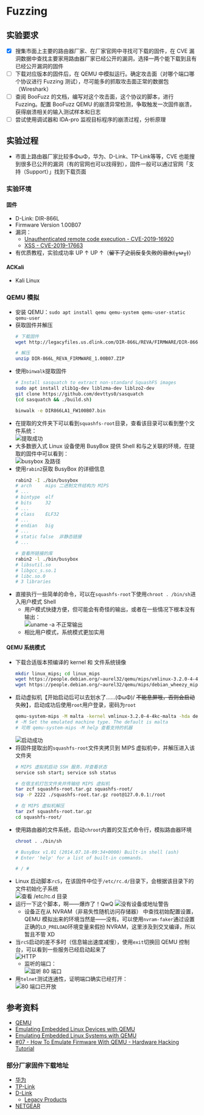 # Fuzzing

## 实验要求

- [x] 搜集市面上主要的路由器厂家、在厂家官网中寻找可下载的固件，在 CVE 漏洞数据中查找主要家用路由器厂家已经公开的漏洞，选择一两个能下载到且有已经公开漏洞的固件
- [ ] 下载对应版本的固件后，在 QEMU 中模拟运行。确定攻击面（对哪个端口哪个协议进行 Fuzzing 测试），尽可能多的抓取攻击面正常的数据包（Wireshark）
- [ ] 查阅 BooFuzz 的文档，编写对这个攻击面，这个协议的脚本，进行 Fuzzing。配置 BooFuzz QEMU 的崩溃异常检测，争取触发一次固件崩溃，获得崩溃相关的输入测试样本和日志
- [ ] 尝试使用调试器和 IDA-pro 监视目标程序的崩溃过程，分析原理

## 实验过程

- 市面上路由器厂家比较多ΦωΦ，华为、D-Link、TP-Link等等，CVE 也能搜到很多已公开的漏洞（有的官网也可以找得到），固件一般可以通过官网「支持（Support）」找到下载页面

### 实验环境

#### 固件

- D-Link: DIR-866L
- Firmware Version 1.00B07
- 漏洞：
  - [Unauthenticated remote code execution - CVE-2019-16920](http://cve.mitre.org/cgi-bin/cvename.cgi?name=CVE-2019-16920)
  - [XSS - CVE-2019-17663](http://cve.mitre.org/cgi-bin/cvename.cgi?name=CVE-2019-17663)
- 有优质教程，实验成功率 UP ↑ UP ↑（~~留下了之前反复失败的泪水(╥ω╥)~~）

#### ACKali

- Kali Linux

### QEMU 模拟

- 安装 QEMU：`sudo apt install qemu qemu-system qemu-user-static qemu-user`
- 获取固件并解压
  ```bash
  # 下载固件
  wget http://legacyfiles.us.dlink.com/DIR-866L/REVA/FIRMWARE/DIR-866L_REVA_FIRMWARE_1.00B07.ZIP

  # 解压
  unzip DIR-866L_REVA_FIRMWARE_1.00B07.ZIP
  ```
- 使用`binwalk`提取固件
  ```bash
  # Install sasquatch to extract non-standard SquashFS images
  sudo apt install zlib1g-dev liblzma-dev liblzo2-dev
  git clone https://github.com/devttys0/sasquatch
  (cd sasquatch && ./build.sh)

  binwalk -e DIR866LA1_FW100B07.bin
  ```
- 在提取的文件夹下可以看到`squashfs-root`目录，查看该目录可以看到整个文件系统：<br>
![提取成功](img/file-system.jpg)
- 大多数嵌入式 Linux 设备使用 BusyBox 提供 Shell 和与之关联的环境，在提取的固件中可以看到：<br>
![busybox 及路径](img/busybox.jpg)
- 使用`rabin2`获取 BusyBox 的详细信息
    ```bash
    rabin2 -I ./bin/busybox
    # arch     mips 二进制文件结构为 MIPS
    # ...
    # bintype  elf
    # bits     32
    # ...
    # class    ELF32
    # ...
    # endian   big
    # ...
    # static false  非静态链接
    # ...

    # 查看所链接的库
    rabin2 -l ./bin/busybox
    # libsutil.so
    # libgcc_s.so.1
    # libc.so.0
    # 3 libraries
    ```
- 直接执行一些简单的命令，可以在`squashfs-root`下使用`chroot . /bin/sh`进入用户模式 Shell
  - 用户模式快捷方便，但可能会有奇怪的输出，或者在一些情况下根本没有输出：<br>
![uname -a 不正常输出](img/weird.jpg)
  - 相比用户模式，系统模式更加实用

#### QEMU 系统模式

- 下载合适版本预编译的 kernel 和 文件系统镜像
  ```bash
  mkdir linux_mips; cd linux_mips
  wget https://people.debian.org/~aurel32/qemu/mips/vmlinux-3.2.0-4-4kc-malta
  wget https://people.debian.org/~aurel32/qemu/mips/debian_wheezy_mips_standard.qcow2
  ```
- 启动虚拟机【开始启动后可以去划水了……\(ΦωΦ)/ ~~不能息屏哦，否则会启动失败~~】，启动成功后使用`root`用户登录，密码为`root`
  ```bash
  qemu-system-mips -M malta -kernel vmlinux-3.2.0-4-4kc-malta -hda debian_wheezy_mips_standard.qcow2 -append "root=/dev/sda1" -nographic -no-reboot -net nic,model=e1000 -net user,hostfwd=tcp::2222-:22
  # -M Set the emulated machine type. The default is malta
  # 可用 qemu-system-mips -M help 查看支持的机器
  ```
  ![启动成功](img/boot-success.jpg)
- 将固件提取出的`squashfs-root`文件夹拷贝到 MIPS 虚拟机中，并解压进入该文件夹
  ```bash
  # MIPS 虚拟机启动 SSH 服务，并查看状态
  service ssh start; service ssh status

  # 在宿主机打包文件夹并传输给 MIPS 虚拟机
  tar zcf squashfs-root.tar.gz squashfs-root/
  scp -P 2222 ./squashfs-root.tar.gz root@127.0.0.1:/root

  # 在 MIPS 虚拟机解压
  tar zxf squashfs-root.tar.gz
  cd squashfs-root/
  ```
- 使用路由器的文件系统，启动`chroot`内置的交互式命令行，模拟路由器环境
  ```bash
  chroot . ./bin/sh

  # BusyBox v1.01 (2014.07.18-09:34+0000) Built-in shell (ash)
  # Enter 'help' for a list of built-in commands.

  # / #
  ```
- Linux 启动脚本`rcS`，在该固件中位于`/etc/rc.d/`目录下，会根据该目录下的文件初始化子系统<br>
![查看 /etc/rc.d 目录](img/rc.d-rcS.jpg)
- 运行一下这个脚本，啊——爆炸了！QwQ
![没有设备或地址警告](img/no-such-device-boom.jpg)
  - 设备正在从 NVRAM（非易失性随机访问存储器） 中查找初始配置设置，QEMU 模拟出来的环境当然是——没有。可以使用`nvram-faker`通过设置正确的`LD_PRELOAD`环境变量来假扮 NVRAM，这里涉及到交叉编译，所以暂且不管 XD
- 当`rcS`启动的差不多时（信息输出速度减慢），使用`exit`切换回 QEMU 控制台，可以看到一些服务已经启动起来了<br>
![HTTP](img/lighthttpd.jpg)
  - 监听的端口：<br>
![监听 80 端口](img/lighthttpd-listen.jpg)
- 用`telnet`测试连通性，证明端口确实已经打开：<br>
![80 端口已开放](img/connected.jpg)

## 参考资料

- [QEMU](https://www.qemu.org/)
- [Emulating Embedded Linux Devices with QEMU](https://www.novetta.com/2018/02/emulating-embedded-linux-devices-with-qemu/)
- [Emulating Embedded Linux Systems with QEMU](https://www.novetta.com/2018/02/emulating-embedded-linux-systems-with-qemu/)
- [#07 - How To Emulate Firmware With QEMU - Hardware Hacking Tutorial](https://www.youtube.com/watch?v=3yP3QOT-h98)

### 部分厂家固件下载地址

- [华为](https://support.huawei.com/enterprise/zh/software/index.html)
- [TP-Link](https://service.tp-link.com.cn/download?classtip=all&p=1&o=0)
- [D-Link](http://support.dlink.com.cn:9000/AllPro.aspx)
  - [Legacy Products](https://legacy.us.dlink.com/)
- [NETGEAR](https://www.netgear.com/support/download/)